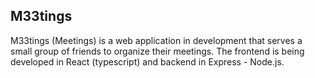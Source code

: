 ## M33tings

M33tings (Meetings) is a web application in development that serves a small group of friends to organize their meetings. The frontend is being developed in React (typescript) and backend in Express - Node.js.

